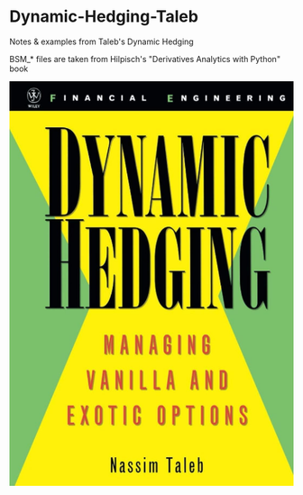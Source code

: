 # Dynamic-Hedging-Taleb
Notes &amp; examples from Taleb's Dynamic Hedging

BSM_* files are taken from Hilpisch's "Derivatives Analytics with Python" book

<img src="cover.jpg" alt="Cover">